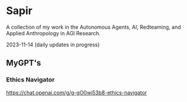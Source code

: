 # Sapir
A collection of my work in the Autonomous Agents, AI, Redteaming, and Applied Anthropology in AGI Research.

2023-11-14 (daily updates in progress)

## MyGPT's

### Ethics Navigator
https://chat.openai.com/g/g-gO0wi53b8-ethics-navigator

